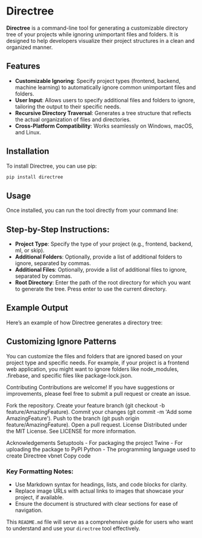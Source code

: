 # Directree

**Directree** is a command-line tool for generating a customizable directory tree of your projects while ignoring unimportant files and folders. It is designed to help developers visualize their project structures in a clean and organized manner.

## Features

- **Customizable Ignoring**: Specify project types (frontend, backend, machine learning) to automatically ignore common unimportant files and folders.
- **User Input**: Allows users to specify additional files and folders to ignore, tailoring the output to their specific needs.
- **Recursive Directory Traversal**: Generates a tree structure that reflects the actual organization of files and directories.
- **Cross-Platform Compatibility**: Works seamlessly on Windows, macOS, and Linux.

## Installation

To install Directree, you can use pip:

```bash
pip install directree
```

## Usage
Once installed, you can run the tool directly from your command line:


## Step-by-Step Instructions:
- **Project Type**: Specify the type of your project (e.g., frontend, backend, ml, or skip).
- **Additional Folders**: Optionally, provide a list of additional folders to ignore, separated by commas.
- **Additional Files**: Optionally, provide a list of additional files to ignore, separated by commas.
- **Root Directory**: Enter the path of the root directory for which you want to generate the tree. Press enter to use the current directory.

## Example Output
Here’s an example of how Directree generates a directory tree:



## Customizing Ignore Patterns
You can customize the files and folders that are ignored based on your project type and specific needs. For example, if your project is a frontend web application, you might want to ignore folders like node_modules, .firebase, and specific files like package-lock.json.

Contributing
Contributions are welcome! If you have suggestions or improvements, please feel free to submit a pull request or create an issue.

Fork the repository.
Create your feature branch (git checkout -b feature/AmazingFeature).
Commit your changes (git commit -m 'Add some AmazingFeature').
Push to the branch (git push origin feature/AmazingFeature).
Open a pull request.
License
Distributed under the MIT License. See LICENSE for more information.

Acknowledgements
Setuptools - For packaging the project
Twine - For uploading the package to PyPI
Python - The programming language used to create Directree
vbnet
Copy code

### Key Formatting Notes:
- Use Markdown syntax for headings, lists, and code blocks for clarity.
- Replace image URLs with actual links to images that showcase your project, if available.
- Ensure the document is structured with clear sections for ease of navigation.

This `README.md` file will serve as a comprehensive guide for users who want to understand and use your `directree` tool effectively.
